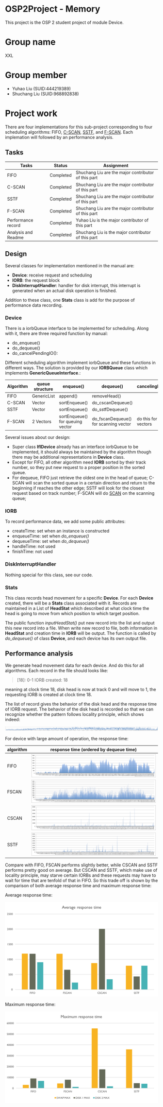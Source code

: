 # OSP2Project - Memory

This project is the OSP 2 student project of module Device.

# Group name

XXL

# Group member

* Yuhao Liu (SUID:444219389)
* Shuchang Liu (SUID:968892838)

# Project work

There are four implementations for this sub-project corresponding to four scheduling algorithms: FIFO, [C-SCAN](https://en.wikipedia.org/wiki/Elevator_algorithm), [SSTF](https://en.wikipedia.org/wiki/Shortest_seek_first), and [F-SCAN](https://en.wikipedia.org/wiki/FSCAN). Each implemation will followed by an performance analysis.

## Tasks

|Tasks		|Status	|Assignment	|
|-----------|-------|-----------|
|FIFO |Completed|Shuchang Liu are the major contributor of this part|
|C-SCAN |Completed|Shuchang Liu are the major contributor of this part|
|SSTF |Completed|Shuchang Liu are the major contributor of this part|
|F-SCAN |Completed|Shuchang Liu are the major contributor of this part|
|Performance record|Completed|Yuhao Liu is the major contributor of this part|
|Analysis and Readme |Completed|Shuchang Liu is the major contributor of this part|

## Design

Several classes for implementation mentioned in the manual are:

* **Device**: receive request and scheduling
* **IORB**: the request block
* **DiskInterruptHandler**: handler for disk interrupt, this interrupt is generated when an actual disk operation is finished.

Addition to these class, one **Stats** class is add for the purpose of performance data recording.

### Device

There is a iorbQueue interface to be implemented for scheduling. Along with it, there are three required function by manual:

* do_enqueue()
* do_dequeue()
* do_cancelPendingIO(): 

Different scheduling algorithm implement iorbQueue and these functions in different ways. The solution is provided by our **IORBQueue** class which implements **GenericQueueInterface**.:

|Algorithm|queue structure|enqueue()|dequeue()|cancelingPendingIO()|
|---------|---------|---------|---------|--------------------|
|FIFO|GenericList|append()|removeHead()||
|C-SCAN|Vector|sortEnqueue()|do_cscanDequeue()||
|SSTF|Vector|sortEnqueue()|do_sstfDequeue()||
|F-SCAN|2 Vectors|sortEnqueue() for queuing vector|do_fscanDequeue() for scanning vector|do this for both vectors|

Several issues about our design:
* Super class **IflDevice** already has an interface iorbQueue to be implemented, it should always be maintained by the algorithm though there may be additional representations in **Device** class.
* Except for FIFO, all other algorithm need **IORB** sorted by their track number, so they put new request to a proper position in the sorted queue.
* For dequeue, FIFO just retrieve the oldest one in the head of queue; C-SCAN will scan the sorted queue in a certain direction and return to the beginning if reaches the other edge; SSTF will look for the closest request based on track number; F-SCAN will do [SCAN](https://en.wikipedia.org/wiki/Elevator_algorithm) on the scanning queue;

### IORB

To record performance data, we add some public attributes:

* createTime: set when an instance is constructed
* enqueueTime: set when *do_enqueue()*
* dequeueTime: set when *do_dequeue()*
* handleTime: not used 
* finishTime: not used

### DiskInterruptHandler

Nothing special for this class, see our code.

### Stats

This class records head movement for a specific **Device**. For each **Device** created, there will be a **Stats** class associated with it. Records are maintained in a List of **HeadStat** which described at what clock time the head is going to move from which position to which target position.

The public function *inputHeadStat()* put new record into the list and output this new record into a file. When write new record to file, both information in **HeadStat** and creation time in **IORB** will be output. The function is called by *do_dequeue()* of class **Device**, and each device has its own output file.

## Performance analysis

We generate head movement data for each device. And do this for all algorithms. Each record in the file should looks like:

> [18]: 0-1	IORB created: 18

meaning at clock time 18, disk head is now at track 0 and will move to 1, the requesting IORB is created at clock time 18.

The list of record gives the behavior of the disk head and the response time of IORB request. The behavior of the disk head is recorded so that we can recognize whether the pattern follows locality principle, which shows indeed:

![pattern](/Devices/img/FIFO-swap.png)

For device with large amount of operation, the response time:

|algorithm|response time (ordered by dequeue time)|
|---------|---------------------------------------|
|FIFO|![FIFO](/Devices/img/RT-FIFO-swap.png)|
|FSCAN|![FSCAN](/Devices/img/RT-FSCAN-swap.png)|
|CSCAN|![CSCAN](/Devices/img/RT-CSCAN-swap.png)|
|SSTF|![SSTF](/Devices/img/RT-SSTF-swap.png)|

Compare with FIFO, FSCAN performs slightly better, while CSCAN and SSTF performs pretty good on average. But CSCAN and SSTF, which make use of locality principle, may starve certain IORBs and these requests may have to wait for time that are tenfold of that in FIFO. So this trade off is shown by the comparison of both average response time and maximum response time:

Average response time:

![average RT](/Devices/img/averageRT.png)

Maximum response time:

![maximum RT](/Devices/img/maximumRT.png)

